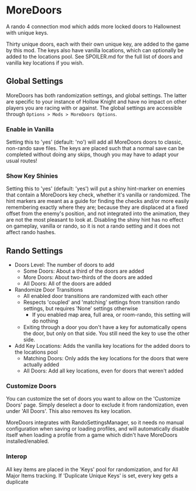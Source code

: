 ﻿# MoreDoors

A rando 4 connection mod which adds more locked doors to Hallownest with unique keys.

Thirty unique doors, each with their own unique key, are added to the game by this mod.
The keys also have vanilla locations, which can optionally be added to the locations pool.
See SPOILER.md for the full list of doors and vanilla key locations if you wish.

## Global Settings

MoreDoors has both randomization settings, and global settings. The latter are specific to your instance of Hollow Knight
and have no impact on other players you are racing with or against. The global settings are accessible through `Options > Mods > MoreDoors Options`.

### Enable in Vanilla

Setting this to 'yes' (default: 'no') will add all MoreDoors doors to classic, non-rando save files.
The keys are placed such that a normal save can be completed without doing any skips, though you may have to adapt your usual routes!

### Show Key Shinies

Setting this to 'yes' (default: 'yes') will put a shiny hint-marker on enemies that contain a MoreDoors key check, whether it's vanilla or randomized.
The hint markers are meant as a guide for finding the checks and/or more easily remembering exactly where they are; because they are displaced at a fixed offset from the enemy's position, and not integrated into the animation, they are not the most pleasant to look at.
Disabling the shiny hint has no effect on gameplay, vanilla or rando, so it is not a rando setting and it does not affect rando hashes.

## Rando Settings

* Doors Level: The number of doors to add
  * Some Doors: About a third of the doors are added
  * More Doors: About two-thirds of the doors are added
  * All Doors: All of the doors are added
* Randomize Door Transitions
  * All enabled door transitions are randomized with each other
  * Respects 'coupled' and 'matching' settings from transition rando settings, but requires 'None' settings otherwise
    * If you enabled map area, full area, or room-rando, this setting will do nothing
  * Exiting through a door you don't have a key for automatically opens the door, but only on that side. You still need the key to use the other side.
* Add Key Locations: Adds the vanilla key locations for the added doors to the locations pool
  * Matching Doors: Only adds the key locations for the doors that were actually added
  * All Doors: Add all key locations, even for doors that weren't added

### Customize Doors

You can customize the set of doors you want to allow on the 'Customize Doors' page.
Simply deselect a door to exclude it from randomization, even under 'All Doors'. This also removes its key location.

MoreDoors integrates with RandoSettingsManager, so it needs no manual configuration when saving or loading profiles, and will automatically disable itself when loading a profile from a game which didn't have MoreDoors installed/enabled.

### Interop

All key items are placed in the 'Keys' pool for randomization, and for All Major Items tracking.
If 'Duplicate Unique Keys' is set, every key gets a duplicate
